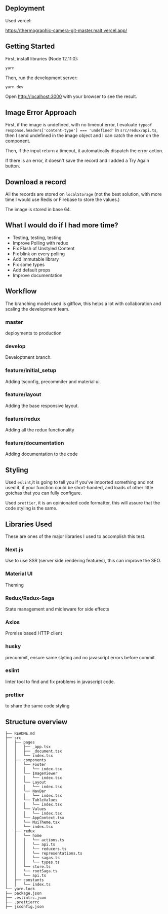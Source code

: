 ## Deployment

Used vercel:

https://thermographic-camera-git-master.malt.vercel.app/

## Getting Started

First, install libraries (Node 12.11.0):

```bash
yarn
```

Then, run the development server:

```bash
yarn dev
```

Open [http://localhost:3000](http://localhost:3000) with your browser to see the result.

## Image Error Approach

First, if the image is undefined, with no timeout error, I evaluate `typeof response.headers['content-type'] === 'undefined'` in `src/redux/api.ts`, then I send undefined in the image object and I can catch the error on the component.

Then, if the input return a timeout, it automatically dispatch the error action.

If there is an error, it doesn't save the record and I added a Try Again button.

## Download a record

All the records are stored on `localStorage` (not the best solution, with more time I would use Redis or Firebase to store the values.)

The image is stored in base 64.

## What I would do if I had more time?

- Testing, testing, testing
- Improve Polling with redux
- Fix Flash of Unstyled Content
- Fix blink on every polling
- Add immutable library
- Fix some types
- Add default props
- Improve documentation

## Workflow

The branching model used is gitflow, this helps a lot with collaboration and scaling the development team.

### master

deployments to production

### develop

Developtment branch.

### feature/initial_setup

Adding tsconfig, precommiter and material ui.

### feature/layout

Adding the base responsive layout.

### feature/redux

Adding all the redux functionality

### feature/documentation

Adding documentation to the code

## Styling

Used `eslint`,it is going to tell you if you’ve imported something and not used it, if your function could be short-handed, and loads of other little gotchas that you can fully configure.

Used `prettier`, it is an opinionated code formatter, this will assure that the code styling is the same.

## Libraries Used

These are ones of the major libraries I used to accomplish this test.

### Next.js

Use to use SSR (server side rendering features), this can improve the SEO.

### Material UI

Theming

### Redux/Redux-Saga

State management and midleware for side effects

### Axios

Promise based HTTP client

### husky

precommit, ensure same slyting and no javascript errors before commit

### eslint

linter tool to find and fix problems in javascript code.

### prettier

to share the same code styling

## Structure overview

```
├── README.md
├── src
│   ├── pages
│   │   ├── _app.tsx
│   │   ├── _document.tsx
│   │   └── index.tsx
│   ├── components
│   │   └── Footer
│   │   │   └── index.tsx
│   │   └── ImageViewer
│   │   │   └── index.tsx
│   │   └── Layout
│   │   │   └── index.tsx
│   │   └── NavBar
│   │   │   └── index.tsx
│   │   └── TableValues
│   │   │   └── index.tsx
│   │   └── Values
│   │   │   └── index.tsx
│   │   └── AppContext.tsx
│   │   └── MuiTheme.tsx
│   │   └── index.tsx
│   ├── redux
│   │   └── home
│   │   │   └── actions.ts
│   │   │   └── api.ts
│   │   │   └── reducers.ts
│   │   │   └── representations.ts
│   │   │   └── sagas.ts
│   │   │   └── types.ts
│   │   └── store.ts
│   │   └── rootSaga.ts
│   │   └── api.ts
│   ├── constants
│   │   └── index.ts
└── yarn.lock
├── package.json
├── .eslintrc.json
├── .prettierrc
├── jsconfig.json
```
